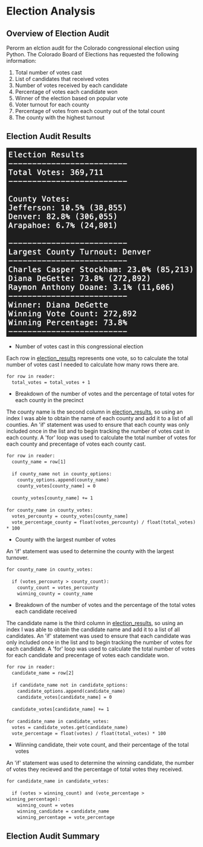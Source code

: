 # Election Analysis

## Overview of Election Audit
Perorm an elction audit for the Colorado congressional election using Python. The Colorado Board of Elections has requested the following information:
1. Total number of votes cast
2. List of candidates that received votes
3. Number of votes received by each candidate
4. Percentage of votes each candidate won
5. Winner of the election based on popular vote
6. Voter turnout for each county
7. Percentage of votes from each county out of the total count
8. The county with the highest turnout

## Election Audit Results
![Election_Analysis](https://github.com/mdhugge/election_analysis/blob/main/Analysis/Election_Analysis.png)

- Number of votes cast in this congressional election

Each row in [election_results](https://github.com/mdhugge/election_analysis/blob/main/Resources/election_results.csv) represents one vote, so to calculate the total number of votes cast I needed to calculate how many rows there are.

```
for row in reader:
  total_votes = total_votes + 1
```

- Breakdown of the number of votes and the percentage of total votes for each county in the precinct

The county name is the second column in [election_results](https://github.com/mdhugge/election_analysis/blob/main/Resources/election_results.csv), so using an index I was able to obtain the name of each county and add it to a list of all counties. An 'if' statement was used to ensure that each county was only included once in the list and to begin tracking the number of votes cast in each county. A 'for' loop was used to calculate the total number of votes for each county and precentage of votes each county cast. 

```
for row in reader:
  county_name = row[1]
  
  if county_name not in county_options:
    county_options.append(county_name)
    county_votes[county_name] = 0
  
  county_votes[county_name] += 1

for county_name in county_votes:
  votes_percounty = county_votes[county_name]
  vote_percentage_county = float(votes_percounty) / float(total_votes) * 100
```

- County with the largest number of votes

An 'if' statement was used to determine the county with the largest turnover. 

```
for county_name in county_votes:

  if (votes_percounty > county_count):
    county_count = votes_percounty
    winning_county = county_name 
```

- Breakdown of the number of votes and the percentage of the total votes each candidate received

The candidate name is the third column in [election_results](https://github.com/mdhugge/election_analysis/blob/main/Resources/election_results.csv), so using an index I was able to obtain the candidate name and add it to a list of all candidates. An 'if' statement was used to ensure that each candidate was only included once in the list and to begin tracking the number of votes for each candidate. A 'for' loop was used to calculate the total number of votes for each candidate and precentage of votes each candidate won. 

```
for row in reader:
  candidate_name = row[2]
  
  if candidate_name not in candidate_options:
    candidate_options.append(candidate_name)
    candidate_votes[candidate_name] = 0
  
  candidate_votes[candidate_name] += 1

for candidate_name in candidate_votes:
  votes = candidate_votes.get(candidate_name)
  vote_percentage = float(votes) / float(total_votes) * 100
```

- Wiinning candidate, their vote count, and their percentage of the total votes

An 'if' statement was used to determine the winning candidate, the number of votes they recieved and the percentage of total votes they received. 

```
for candidate_name in candidate_votes:

  if (votes > winning_count) and (vote_percentage > winning_percentage):
    winning_count = votes
    winning_candidate = candidate_name
    winning_percentage = vote_percentage 
```

## Election Audit Summary

